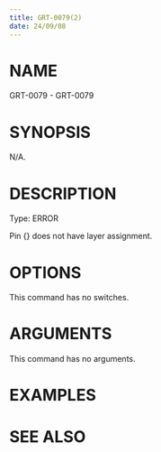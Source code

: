 ```yaml
---
title: GRT-0079(2)
date: 24/09/08
---
```


# NAME

GRT-0079 - GRT-0079

# SYNOPSIS

N/A.

# DESCRIPTION

Type: ERROR

Pin {} does not have layer assignment.

# OPTIONS

This command has no switches.

# ARGUMENTS

This command has no arguments.

# EXAMPLES

# SEE ALSO
